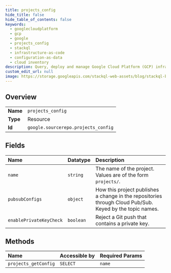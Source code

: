```yaml
---
title: projects_config
hide_title: false
hide_table_of_contents: false
keywords:
  - googlecloudplatform
  - gcp
  - google
  - projects_config
  - stackql
  - infrastructure-as-code
  - configuration-as-data
  - cloud inventory
description: Query, deploy and manage Google Cloud Platform (GCP) infrastructure and resources using SQL
custom_edit_url: null
image: https://storage.googleapis.com/stackql-web-assets/blog/stackql-blog-post-featured-image.png
---
```

  
    

## Overview
<table><tbody>
<tr><td><b>Name</b></td><td><code>projects_config</code></td></tr>
<tr><td><b>Type</b></td><td>Resource</td></tr>
<tr><td><b>Id</b></td><td><code>google.sourcerepo.projects_config</code></td></tr>
</tbody></table>

## Fields
| Name | Datatype | Description |
|:-----|:---------|:------------|
| `name` | `string` | The name of the project. Values are of the form `projects/`. |
| `pubsubConfigs` | `object` | How this project publishes a change in the repositories through Cloud Pub/Sub. Keyed by the topic names. |
| `enablePrivateKeyCheck` | `boolean` | Reject a Git push that contains a private key. |
## Methods
| Name | Accessible by | Required Params |
|:-----|:--------------|:----------------|
| `projects_getConfig` | `SELECT` | `name` |
